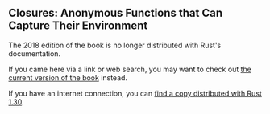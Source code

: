 ## Closures: Anonymous Functions that Can Capture Their Environment

The 2018 edition of the book is no longer distributed with Rust's documentation.

If you came here via a link or web search, you may want to check out [the current
version of the book](../ch13-01-closures.md) instead.

If you have an internet connection, you can [find a copy distributed with
Rust
1.30](https://doc.rust-lang.org/1.30.0/book/2018-edition/ch13-01-closures.html).